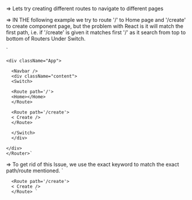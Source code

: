 
=> Lets try creating different routes to navigate to different pages 

=> IN THE following example we try to route '/' to Home page and '/create' to create component page, but the problem with React is it will match the first path, i.e. if '/create' is given it matches first '/' as it search from top to bottom of Routers Under Switch.

`    <Router>

    <div className="App">

      <Navbar />    
      <div className="content">
      <Switch>

      <Route path='/'>
      <Home></Home>  
      </Route> 

      <Route path='/create'>
      < Create /> 
      </Route> 
      
      </Switch>  
      </div>

    </div>
    </Router>`

=> To get rid of this Issue, we use the exact keyword to match the exact path/route mentioned.
`
      <Route exact path='/'>
      <Home></Home>  
      </Route> 

      <Route path='/create'>
      < Create /> 
      </Route> `
